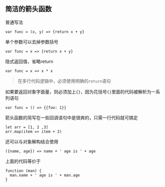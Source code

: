 ## 简洁的箭头函数

普通写法

<pre><code>var func = (x, y) => {return x + y}</code></pre>

单个参数可以去掉参数括号

<pre><code>var func = x => {return x + y}</code></pre>

隐式返回值，省略return

<pre><code>var func = x => x * x</code></pre>

>在多行代码逻辑中，必须使用明确的<code>return</code>语句

如果要返回对象字面量，则必须加上<code>{}</code>，因为花括号`{}`里面的代码被解析为一系列语句

<pre><code>var func = () => {{foo: 1}}</code></pre>

箭头函数的简写在一些回调语句中是很爽的，只需一行代码就可搞定

<pre>
<code>let arr = [1, 2 ,3]</code>
<code>arr.map(item => item + 2)</code>
</pre>

还可以与对象解构结合使用

<pre><code>({name, age}) => name + ' age is ' + age</code></pre>

上面的代码等价于

<pre>
<code>function (man) {</code>
<code>  man.name + ' age is ' + man.age</code>
<code>}</code>
</pre>